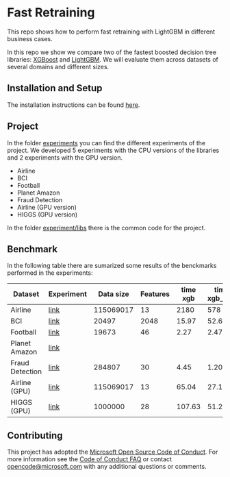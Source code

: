 # Fast Retraining

This repo shows how to perform fast retraining with LightGBM in different business cases.

In this repo we show we compare two of the fastest boosted decision tree libraries: [XGBoost](https://github.com/dmlc/xgboost) and [LightGBM](https://github.com/microsoft/LightGBM). We will evaluate them across datasets of several domains and different sizes. 

## Installation and Setup

The installation instructions can be found [here](./INSTALL.md).

## Project

In the folder [experiments](./experiments) you can find the different experiments of the project. We developed 5 experiments with the CPU versions of the libraries and 2 experiments with the GPU version.

* Airline
* BCI
* Football
* Planet Amazon
* Fraud Detection
* Airline (GPU version)
* HIGGS (GPU version)

In the folder [experiment/libs](./experiment/libs) there is the common code for the project.

## Benchmark

In the following table there are sumarized some results of the benckmarks performed in the experiments:

| Dataset | Experiment | Data size | Features | time xgb | time xgb_hist | time lgb | F1 xgb | F1 xgb_hist | F1 lgb | 
| --- | --- | --- | --- | --- | --- | --- | --- | --- | --- |
| Airline | [link](./experiments/01_airline.ipynb) | 115069017 | 13 | 2180 | 578 | 366 | 0.717 | 0.698 | 0.694 |
| BCI | [link](./experiments/02_BCI.ipynb) | 20497 | 2048 | 15.97 | 52.69 | 6.38 | 0.110 | 0.142 | 0.137 |
| Football | [link](./experiments/03_football.ipynb) | 19673 | 46 | 2.27 | 2.47 | 0.582 | 0.458 | 0.460 | 0.587 |
| Planet Amazon | [link](./experiments/04_PlanetKaggle.ipynb) |  |  |  |  |  |  |  |  |
| Fraud Detection | [link](./experiments/05_FraudDetection.ipynb) | 284807 | 30 | 4.45 | 1.20 | 0.73 | 0.824 | 0.802 | 0.813 |
| Airline (GPU) | [link](./experiments/06_airline_GPU.ipynb) | 115069017 | 13 | 65.04 | 27.15 | 21.35 | 0.726 | 0.738 | 0.728 |
| HIGGS (GPU) | [link](./experiments/07_HIGGS_GPU.ipynb) | 1000000 | 28 | 107.63 | 51.26 | 28.90 | 0.770 | 0.770 | 0.766 |

## Contributing

This project has adopted the [Microsoft Open Source Code of Conduct](https://opensource.microsoft.com/codeofconduct/). For more information see the [Code of Conduct FAQ](https://opensource.microsoft.com/codeofconduct/faq/) or contact [opencode@microsoft.com](mailto:opencode@microsoft.com) with any additional questions or comments.

